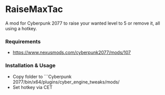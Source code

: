 # RaiseMaxTac
A mod for Cyberpunk 2077 to raise your wanted level to 5 or remove it, all using a hotkey.

### Requirements
- https://www.nexusmods.com/cyberpunk2077/mods/107

### Installation & Usage
- Copy folder to ```Cyberpunk 2077/bin/x64/plugins/cyber_engine_tweaks/mods/
- Set hotkey via CET
